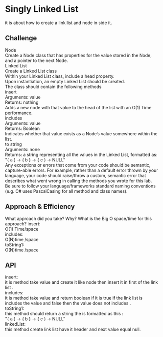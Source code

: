 # Singly Linked List
it is about how to create a link list and node in side it.

## Challenge
Node<br />
Create a Node class that has properties for the value stored in the Node, and a pointer to the next Node.<br />
Linked List<br />
Create a Linked List class<br />
Within your Linked List class, include a head property.<br />
Upon instantiation, an empty Linked List should be created.<br />
The class should contain the following methods<br />
insert<br />
Arguments: value<br />
Returns: nothing<br />
Adds a new node with that value to the head of the list with an O(1) Time performance.<br />
includes<br />
Arguments: value<br />
Returns: Boolean<br />
Indicates whether that value exists as a Node’s value somewhere within the list.<br />
to string<br />
Arguments: none<br />
Returns: a string representing all the values in the Linked List, formatted as:<br />
"{ a } -> { b } -> { c } -> NULL"<br />
Any exceptions or errors that come from your code should be semantic, capture-able errors. For example, rather than a default error thrown by your language, your code should raise/throw a custom, semantic error that describes what went wrong in calling the methods you wrote for this lab.<br />
Be sure to follow your language/frameworks standard naming conventions (e.g. C# uses PascalCasing for all method and class names).<br />

## Approach & Efficiency
 What approach did you take? Why? 
What is the Big O space/time for this approach?
 insert:<br />
O(1) Time/space<br />
 includes:<br />
O(N)time /space<br />
 toString1:<br />
 O(N)time /space<br />
## API
insert:<br />
it is method take value and create it like node then insert it in first of the link list .<br />
includes:<br />
it is method take value and return boolean if it is true if the link list is includes the value and false then the value does not includes .<br />
toString1:<br />
this method should return a string the is  formatted as this :<br />
"{ a } -> { b } -> { c } -> NULL"<br />
linkedList:<br />
this method create link list have it header and next value equal null.